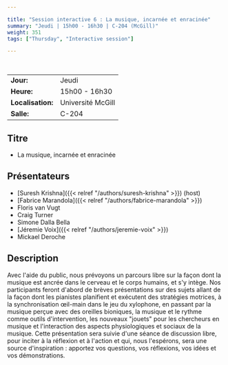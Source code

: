 ```yaml
---

title: "Session interactive 6 : La musique, incarnée et enracinée"
summary: "Jeudi | 15h00 - 16h30 | C-204 (McGill)"
weight: 351
tags: ["Thursday", "Interactive session"]

---
```


<br>

| | |
| - | - |
| **Jour:** | Jeudi |
| **Heure:** | 15h00 - 16h30 |
| **Localisation:** | Université McGill |
| **Salle:** | C-204 |

## Titre

- La musique, incarnée et enracinée

## Présentateurs

- [Suresh Krishna]({{< relref "/authors/suresh-krishna" >}}) (host)
- [Fabrice Marandola]({{< relref "/authors/fabrice-marandola" >}})
- Floris van Vugt
- Craig Turner
- Simone Dalla Bella
- [Jéremie Voix]({{< relref "/authors/jeremie-voix" >}})
- Mickael Deroche

## Description

Avec l'aide du public, nous prévoyons un parcours libre sur la façon dont la musique est ancrée dans le cerveau et le corps humains, et s'y intège. Nos participants feront d'abord de brèves présentations sur des sujets allant de la façon dont les pianistes planifient et exécutent des stratégies motrices, à la synchronisation œil-main dans le jeu du xylophone, en passant par la musique perçue avec des oreilles bioniques, la musique et le rythme comme outils d'intervention, les nouveaux "jouets" pour les chercheurs en musique et l'interaction des aspects physiologiques et sociaux de la musique. Cette présentation sera suivie d'une séance de discussion libre, pour inciter à la réflexion et à l'action et qui, nous l'espérons, sera une source d'inspiration : apportez vos questions, vos réflexions, vos idées et vos démonstrations.